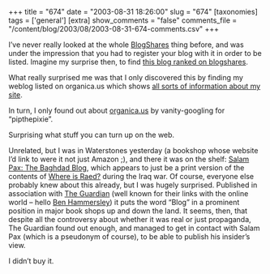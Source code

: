 +++
title = "674"
date = "2003-08-31 18:26:00"
slug = "674"
[taxonomies]
tags = ['general']
[extra]
show_comments = "false"
comments_file = "/content/blog/2003/08/2003-08-31-674-comments.csv"
+++

I’ve never really looked at the whole [BlogShares](http://www.blogshares.com) thing before, and was under the impression that you had to register your blog with it in order to be listed. Imagine my surprise then, to find [this blog ranked on blogshares](http://www.blogshares.com/blogs.php?blog=http%3A%2F%2Fpipthepixie.tripod.com%2Findex.html).

What really surprised me was that I only discovered this by finding my weblog listed on organica.us which shows [all sorts of information about my site](http://organica.us/sources?url_id=3288982).

In turn, I only found out about [organica.us](http://organica.us) by vanity-googling for “pipthepixie”.

Surprising what stuff you can turn up on the web.

Unrelated, but I was in Waterstones yesterday (a bookshop whose website I’d link to were it not just Amazon ;), and there it was on the shelf: [Salam Pax: The Baghdad Blog](http://www.amazon.co.uk/exec/obidos/ASIN/1843542625/qid%3D1062353513/202-2147048-8512642), which appears to just be a print version of the contents of [Where is Raed?](http://dear_raed.blogspot.com/) during the Iraq war. Of course, everyone else probably knew about this already, but I was hugely surprised. Published in association with [The Guardian](http://www.guardian.co.uk/) (well known for their links with the online world – hello [Ben Hammersley](http://www.benhammersley.com/)) it puts the word “Blog” in a prominent position in major book shops up and down the land. It seems, then, that despite all the controversy about whether it was real or just propaganda, The Guardian found out enough, and managed to get in contact with Salam Pax (which is a pseudonym of course), to be able to publish his insider’s view.

I didn’t buy it.
